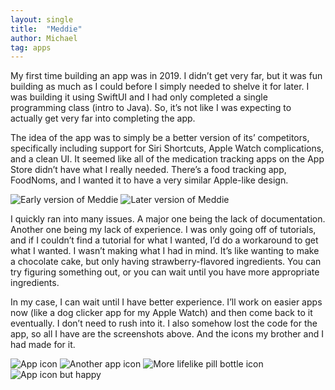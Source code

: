 ```yaml
---
layout: single
title:  "Meddie"
author: Michael
tag: apps
---
```

My first time building an app was in 2019. I didn’t get very far, but it was fun building as much as I could before I simply needed to shelve it for later. I was building it using SwiftUI and I had only completed a single programming class (intro to Java). So, it’s not like I was expecting to actually get very far into completing the app.

The idea of the app was to simply be a better version of its’ competitors, specifically including support for Siri Shortcuts, Apple Watch complications, and a clean UI. It seemed like all of the medication tracking apps on the App Store didn’t have what I really needed. There’s a food tracking app, FoodNoms, and I wanted it to have a very similar Apple-like design. 

![Early version of Meddie](/assets/meddie/meddieEarly.jpeg)
![Later version of Meddie](/assets/meddie/meddieLater.jpeg)

I quickly ran into many issues. A major one being the lack of documentation. Another one being my lack of experience. I was only going off of tutorials, and if I couldn’t find a tutorial for what I wanted, I’d do a workaround to get what I wanted. I wasn’t making what I had in mind. It’s like wanting to make a chocolate cake, but only having strawberry-flavored ingredients. You can try figuring something out, or you can wait until you have more appropriate ingredients.

In my case, I can wait until I have better experience. I’ll work on easier apps now (like a dog clicker app for my Apple Watch) and then come back to it eventually. I don’t need to rush into it. I also somehow lost the code for the app, so all I have are the screenshots above. And the icons my brother and I had made for it.

![App icon](/assets/meddie/meddie_icon-whitefill.png) ![Another app icon](/assets/meddie/meddie_icon-grey.png) ![More lifelike pill bottle icon](/assets/meddie/meddie_icon_old.png) ![App icon but happy](/assets/meddie/meddie_icon-new.png)
